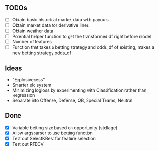 ## TODOs
- [ ] Obtain basic historical market data with payouts
- [ ] Obtain market data for derivative lines  
- [ ] Obtain weather data
- [ ] Potential helper function to get the transformed df right before model
- [ ] Number of features
- [ ] Function that takes a betting strategy and odds_df of existing, makes a new betting strategy odds_df

## Ideas
- "Explosiveness"
- Smarter elo system
- Minimizing logloss by experimenting with Classification rather than Regression
- Separate into Offense, Defense, QB, Special Teams, Neutral


## Done
- [x] Variable betting size based on opportunity (stellage)
- [x] Allow argsparser to use betting function
- [x] Test out SelectKBest for feature selection
- [x] Test out RFECV